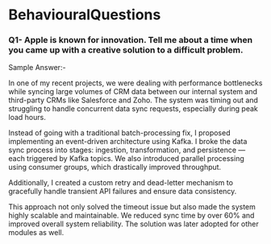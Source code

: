 # BehaviouralQuestions


### Q1- Apple is known for innovation. Tell me about a time when you came up with a creative solution to a difficult problem.

Sample Answer:-

In one of my recent projects, we were dealing with performance bottlenecks while syncing large volumes of CRM data between our internal system and third-party CRMs like Salesforce and Zoho. The system was timing out and struggling to handle concurrent data sync requests, especially during peak load hours.

Instead of going with a traditional batch-processing fix, I proposed implementing an event-driven architecture using Kafka. I broke the data sync process into stages: ingestion, transformation, and persistence — each triggered by Kafka topics. We also introduced parallel processing using consumer groups, which drastically improved throughput.

Additionally, I created a custom retry and dead-letter mechanism to gracefully handle transient API failures and ensure data consistency.

This approach not only solved the timeout issue but also made the system highly scalable and maintainable. We reduced sync time by over 60% and improved overall system reliability. The solution was later adopted for other modules as well.

